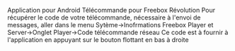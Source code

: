 Application pour Android
Télécommande pour Freebox Révolution
Pour récupérer le code de votre télécommande, nécessaire à l'envoi de messages, aller dans le menu Sytème->Inofrmations
 Freebox Player et Server->Onglet Player->Code télécommande réseau
Ce code est à fournir à l'application en appuyant sur le bouton flottant en bas à droite
